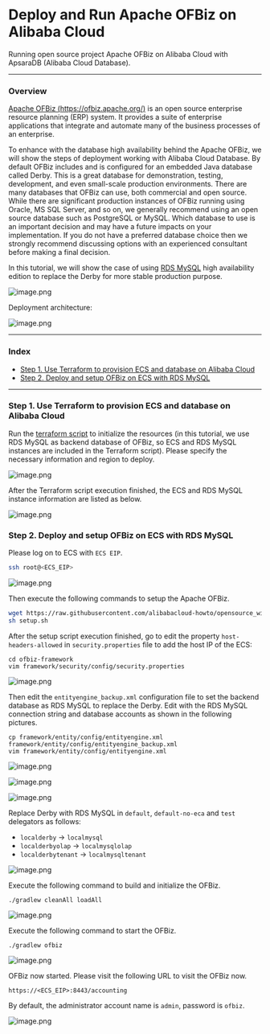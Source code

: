 # Deploy and Run Apache OFBiz on Alibaba Cloud
Running open source project Apache OFBiz on Alibaba Cloud with ApsaraDB (Alibaba Cloud Database).

---
### Overview
[Apache OFBiz (https://ofbiz.apache.org/)](https://ofbiz.apache.org/) is an open source enterprise resource planning (ERP) system. It provides a suite of enterprise applications that integrate and automate many of the business processes of an enterprise.

To enhance with the database high availability behind the Apache OFBiz, we will show the steps of deployment working with Alibaba Cloud Database.
By default OFBiz includes and is configured for an embedded Java database called Derby. This is a great database for demonstration, testing, development, and even small-scale production environments. There are many databases that OFBiz can use, both commercial and open source. While there are significant production instances of OFBiz running using Oracle, MS SQL Server, and so on, we generally recommend using an open source database such as PostgreSQL or MySQL. Which database to use is an important decision and may have a future impacts on your implementation. If you do not have a preferred database choice then we strongly recommend discussing options with an experienced consultant before making a final decision.

In this tutorial, we will show the case of using [RDS MySQL](https://www.alibabacloud.com/product/apsaradb-for-rds-mysql) high availability edition to replace the Derby for more stable production purpose.

![image.png](https://github.com/alibabacloud-howto/opensource_with_apsaradb/raw/main/apache-ofbiz/images/ofbiz.png)

Deployment architecture:

![image.png](https://github.com/alibabacloud-howto/opensource_with_apsaradb/raw/main/apache-ofbiz/images/archi.png)

---
### Index

- [Step 1. Use Terraform to provision ECS and database on Alibaba Cloud](https://github.com/alibabacloud-howto/opensource_with_apsaradb/tree/main/apache-ofbiz#step-1-use-terraform-to-provision-ecs-and-database-on-alibaba-cloud)
- [Step 2. Deploy and setup OFBiz on ECS with RDS MySQL](https://github.com/alibabacloud-howto/opensource_with_apsaradb/tree/main/apache-ofbiz#step-2-deploy-and-setup-ofbiz-on-ecs-with-rds-mysql)

---
### Step 1. Use Terraform to provision ECS and database on Alibaba Cloud

Run the [terraform script](https://github.com/alibabacloud-howto/opensource_with_apsaradb/blob/main/apache-ofbiz/deployment/terraform/main.tf) to initialize the resources (in this tutorial, we use RDS MySQL as backend database of OFBiz, so ECS and RDS MySQL instances are included in the Terraform script). Please specify the necessary information and region to deploy.

![image.png](https://github.com/alibabacloud-howto/opensource_with_apsaradb/raw/main/apache-ofbiz/images/tf-parms.png)

After the Terraform script execution finished, the ECS and RDS MySQL instance information are listed as below.

![image.png](https://github.com/alibabacloud-howto/opensource_with_apsaradb/raw/main/apache-ofbiz/images/tf_done.png)

### Step 2. Deploy and setup OFBiz on ECS with RDS MySQL

Please log on to ECS with ``ECS EIP``.

```bash
ssh root@<ECS_EIP>
```

![image.png](https://github.com/alibabacloud-howto/opensource_with_apsaradb/raw/main/redash/images/ecs-logon.png)

Then execute the following commands to setup the Apache OFBiz.

```bash
wget https://raw.githubusercontent.com/alibabacloud-howto/opensource_with_apsaradb/main/apache-ofbiz/setup.sh
sh setup.sh
```

After the setup script execution finished, go to edit the property ``host-headers-allowed`` in ``security.properties`` file to add the host IP of the ECS: 

```
cd ofbiz-framework
vim framework/security/config/security.properties 
```

![image.png](https://github.com/alibabacloud-howto/opensource_with_apsaradb/raw/main/redash/images/ecs-logon.png)

Then edit the ``entityengine_backup.xml`` configuration file to set the backend database as RDS MySQL to replace the Derby. Edit with the RDS MySQL connection string and database accounts as shown in the following pictures.

```
cp framework/entity/config/entityengine.xml framework/entity/config/entityengine_backup.xml
vim framework/entity/config/entityengine.xml
```
![image.png](https://github.com/alibabacloud-howto/opensource_with_apsaradb/raw/main/redash/images/ecs-logon.png)

![image.png](https://github.com/alibabacloud-howto/opensource_with_apsaradb/raw/main/redash/images/ecs-logon.png)

![image.png](https://github.com/alibabacloud-howto/opensource_with_apsaradb/raw/main/redash/images/ecs-logon.png)

Replace Derby with RDS MySQL in ``default``, ``default-no-eca`` and ``test`` delegators as follows:

- ``localderby`` -> ``localmysql``
- ``localderbyolap`` -> ``localmysqlolap``
- ``localderbytenant`` -> ``localmysqltenant``

![image.png](https://github.com/alibabacloud-howto/opensource_with_apsaradb/raw/main/redash/images/ecs-logon.png)

Execute the following command to build and initialize the OFBiz.

```
./gradlew cleanAll loadAll
```

![image.png](https://github.com/alibabacloud-howto/opensource_with_apsaradb/raw/main/redash/images/ecs-logon.png)

Execute the following command to start the OFBiz.

```
./gradlew ofbiz
```

![image.png](https://github.com/alibabacloud-howto/opensource_with_apsaradb/raw/main/redash/images/ecs-logon.png)

OFBiz now started. Please visit the following URL to visit the OFBiz now.

```
https://<ECS_EIP>:8443/accounting
```

By default, the administrator account name is ``admin``, password is ``ofbiz``.

![image.png](https://github.com/alibabacloud-howto/opensource_with_apsaradb/raw/main/redash/images/ecs-logon.png)